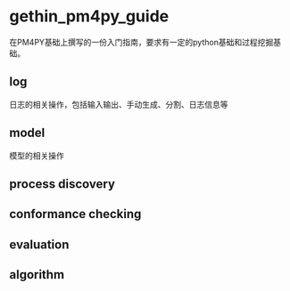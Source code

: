 # gethin_pm4py_guide
在PM4PY基础上撰写的一份入门指南，要求有一定的python基础和过程挖掘基础。

## log
日志的相关操作，包括输入输出、手动生成、分割、日志信息等
## model
模型的相关操作
## process discovery

## conformance checking

## evaluation

## algorithm